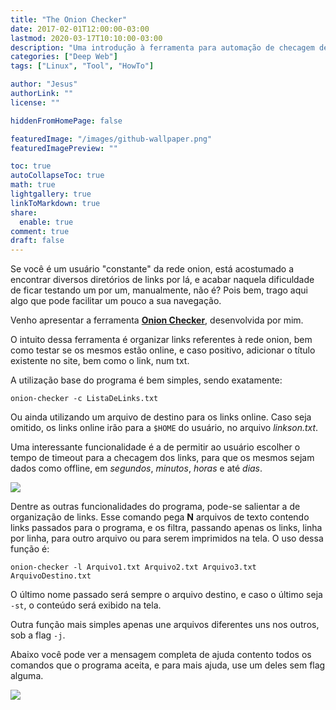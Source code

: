 ```yaml
---
title: "The Onion Checker"
date: 2017-02-01T12:00:00-03:00
lastmod: 2020-03-17T10:10:00-03:00
description: "Uma introdução à ferramenta para automação de checagem de links na Deep Web"
categories: ["Deep Web"]
tags: ["Linux", "Tool", "HowTo"]

author: "Jesus"
authorLink: ""
license: ""

hiddenFromHomePage: false

featuredImage: "/images/github-wallpaper.png"
featuredImagePreview: ""

toc: true
autoCollapseToc: true
math: true
lightgallery: true
linkToMarkdown: true
share:
  enable: true
comment: true
draft: false
---
```


Se você é um usuário "constante" da rede onion, está acostumado a encontrar diversos diretórios de links por lá, e acabar naquela dificuldade de ficar testando um por um, manualmente, não é? Pois bem, trago aqui algo que pode facilitar um pouco a sua navegação. 

Venho apresentar a ferramenta [__Onion Checker__](https://github.com/ajesus37/Onion-Checker), desenvolvida por mim.

O intuito dessa ferramenta é organizar links referentes à rede onion, bem como testar se os mesmos estão online, e caso positivo, adicionar o título existente no site, bem como o link, num txt.

A utilização base do programa é bem simples, sendo exatamente:

`onion-checker -c ListaDeLinks.txt`


Ou ainda utilizando um arquivo de destino para os links online. Caso seja omitido, os links online irão para a `$HOME` do usuário, no arquivo _linkson.txt_.

Uma interessante funcionalidade é a de permitir ao usuário escolher o tempo de timeout para a checagem dos links, para que os mesmos sejam dados como offline, em _segundos_, _minutos_, _horas_ e até _dias_.

![](https://i.imgur.com/Swa1aRf.png)

Dentre as outras funcionalidades do programa, pode-se salientar a de organização de links. Esse comando pega __N__ arquivos de texto contendo links passados para o programa, e os filtra, passando apenas os links, linha por linha, para outro arquivo ou para serem imprimidos na tela. O uso dessa função é:

`onion-checker -l Arquivo1.txt Arquivo2.txt Arquivo3.txt ArquivoDestino.txt`

O último nome passado será sempre o arquivo destino, e caso o último seja `-st`, o conteúdo será exibido na tela.

Outra função mais simples apenas une arquivos diferentes uns nos outros, sob a flag `-j`.

Abaixo você pode ver a mensagem completa de ajuda contento todos os comandos que o programa aceita, e para mais ajuda, use um deles sem flag alguma.

![](https://i.imgur.com/22LA8f2.png)

